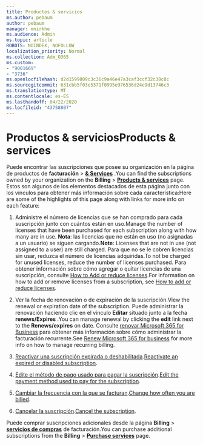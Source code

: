 ```yaml
---
title: Productos & servicios
ms.author: pebaum
author: pebaum
manager: mnirkhe
ms.audience: Admin
ms.topic: article
ROBOTS: NOINDEX, NOFOLLOW
localization_priority: Normal
ms.collection: Adm_O365
ms.custom:
- "9001669"
- "3736"
ms.openlocfilehash: d2d1599809c3c36c9a46e47a3caf3ccf32c38c8c
ms.sourcegitcommit: 631cbb5f03e5371f0995e976536d24e9d13746c3
ms.translationtype: MT
ms.contentlocale: es-ES
ms.lasthandoff: 04/22/2020
ms.locfileid: "43758807"
---
```

# <a name="products--services"></a><span data-ttu-id="011d4-102">Productos & servicios</span><span class="sxs-lookup"><span data-stu-id="011d4-102">Products & services</span></span>

<span data-ttu-id="011d4-103">Puede encontrar las suscripciones que posee su organización en la página de productos de **facturación** > [**& Services**](https://go.microsoft.com/fwlink/p/?linkid=842054) .</span><span class="sxs-lookup"><span data-stu-id="011d4-103">You can find the subscriptions owned by your organization on the **Billing** > [**Products & services**](https://go.microsoft.com/fwlink/p/?linkid=842054) page.</span></span> <span data-ttu-id="011d4-104">Estos son algunos de los elementos destacados de esta página junto con los vínculos para obtener más información sobre cada característica:</span><span class="sxs-lookup"><span data-stu-id="011d4-104">Here are some of the highlights of this page along with links for more info on each feature:</span></span>

1. <span data-ttu-id="011d4-105">Administre el número de licencias que se han comprado para cada suscripción junto con cuántos están en uso.</span><span class="sxs-lookup"><span data-stu-id="011d4-105">Manage the number of licenses that have been purchased for each subscription along with how many are in use.</span></span>  <span data-ttu-id="011d4-106">**Nota**: las licencias que no están en uso (no asignadas a un usuario) se siguen cargando.</span><span class="sxs-lookup"><span data-stu-id="011d4-106">**Note**: Licenses that are not in use (not assigned to a user) are still charged.</span></span>  <span data-ttu-id="011d4-107">Para que no se le cobren licencias sin usar, reduzca el número de licencias adquiridas.</span><span class="sxs-lookup"><span data-stu-id="011d4-107">To not be charged for unused licenses, reduce the number of licenses purchased.</span></span> <span data-ttu-id="011d4-108">Para obtener información sobre cómo agregar o quitar licencias de una suscripción, consulte [How to Add or reduce licenses](https://docs.microsoft.com/alchemyinsights/how-to-add-or-reduce-licenses).</span><span class="sxs-lookup"><span data-stu-id="011d4-108">For information on how to add or remove licenses from a subscription, see [How to add or reduce licenses](https://docs.microsoft.com/alchemyinsights/how-to-add-or-reduce-licenses).</span></span>

2. <span data-ttu-id="011d4-109">Ver la fecha de renovación o de expiración de la suscripción.</span><span class="sxs-lookup"><span data-stu-id="011d4-109">View the renewal or expiration date of the subscription.</span></span>  <span data-ttu-id="011d4-110">Puede administrar la renovación haciendo clic en el vínculo **Editar** situado junto a la fecha **renews/Expires** .</span><span class="sxs-lookup"><span data-stu-id="011d4-110">You can manage renewal by clicking the **edit** link next to the **Renews/expires** on date.</span></span>  <span data-ttu-id="011d4-111">Consulte [renovar Microsoft 365 for Business](https://go.microsoft.com/fwlink/?linkid=2119216) para obtener más información sobre cómo administrar la facturación recurrente.</span><span class="sxs-lookup"><span data-stu-id="011d4-111">See [Renew Microsoft 365 for business](https://go.microsoft.com/fwlink/?linkid=2119216) for more info on how to manage recurring billing.</span></span>

3. <span data-ttu-id="011d4-112">[Reactivar una suscripción expirada o deshabilitada](https://go.microsoft.com/fwlink/?linkid=2117519).</span><span class="sxs-lookup"><span data-stu-id="011d4-112">[Reactivate an expired or disabled subscription](https://go.microsoft.com/fwlink/?linkid=2117519).</span></span>

4. <span data-ttu-id="011d4-113">[Edite el método de pago usado para pagar la suscripción](https://go.microsoft.com/fwlink/?linkid=2117167).</span><span class="sxs-lookup"><span data-stu-id="011d4-113">[Edit the payment method used to pay for the subscription](https://go.microsoft.com/fwlink/?linkid=2117167).</span></span>

5. <span data-ttu-id="011d4-114">[Cambiar la frecuencia con la que se facturan](https://go.microsoft.com/fwlink/?linkid=2119112).</span><span class="sxs-lookup"><span data-stu-id="011d4-114">[Change how often you are billed](https://go.microsoft.com/fwlink/?linkid=2119112).</span></span>

6. <span data-ttu-id="011d4-115">[Cancelar la suscripción](https://go.microsoft.com/fwlink/?linkid=2119113).</span><span class="sxs-lookup"><span data-stu-id="011d4-115">[Cancel the subscription](https://go.microsoft.com/fwlink/?linkid=2119113).</span></span>

<span data-ttu-id="011d4-116">Puede comprar suscripciones adicionales desde la página **Billing** > [**servicios de compras**](https://go.microsoft.com/fwlink/p/?linkid=868433) de facturación.</span><span class="sxs-lookup"><span data-stu-id="011d4-116">You can purchase additional subscriptions from the **Billing** > [**Purchase services**](https://go.microsoft.com/fwlink/p/?linkid=868433) page.</span></span>
